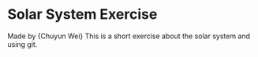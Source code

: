 # Solar System Exercise
  Made by {Chuyun Wei}
  This is a short exercise about the solar system and using git.
